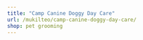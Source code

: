 ```yaml
---
title: "Camp Canine Doggy Day Care"
url: /mukilteo/camp-canine-doggy-day-care/
shop: pet grooming
---
```


